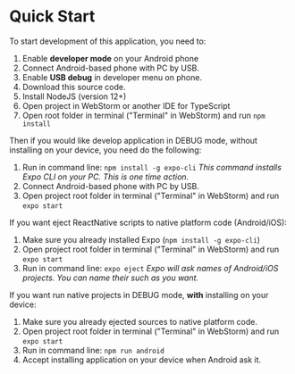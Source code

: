 # Quick Start

To start development of this application, you need to:
1. Enable **developer mode** on your Android phone
2. Connect Android-based phone with PC by USB.
3. Enable **USB debug** in developer menu on phone.
4. Download this source code.
5. Install NodeJS (version 12+)
6. Open project in WebStorm or another IDE for TypeScript
7. Open root folder in terminal ("Terminal" in WebStorm) and run `npm install`

Then if you would like develop application in DEBUG mode, without installing on your device,
you need do the following:
1. Run in command line: `npm install -g expo-cli`
_This command installs Expo CLI on your PC. This is one time action._
2. Connect Android-based phone with PC by USB.
2. Open project root folder in terminal ("Terminal" in WebStorm) and run `expo start`

If you want eject ReactNative scripts to native platform code (Android/iOS):
1. Make sure you already installed Expo (`npm install -g expo-cli`)
2. Open project root folder in terminal ("Terminal" in WebStorm) and run `expo start`
3. Run in command line: `expo eject`
_Expo will ask names of Android/iOS projects. You can name their such as you want._

If you want run native projects in DEBUG mode, **with** installing on your device:
1. Make sure you already ejected sources to native platform code.
2. Open project root folder in terminal ("Terminal" in WebStorm) and run `expo start`
3. Run in command line: `npm run android`
4. Accept installing application on your device when Android ask it.
